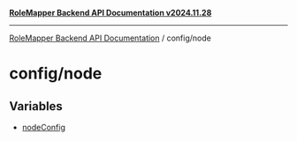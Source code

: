 [**RoleMapper Backend API Documentation v2024.11.28**](../../README.md)

***

[RoleMapper Backend API Documentation](../../modules.md) / config/node

# config/node

## Variables

- [nodeConfig](variables/nodeConfig.md)
